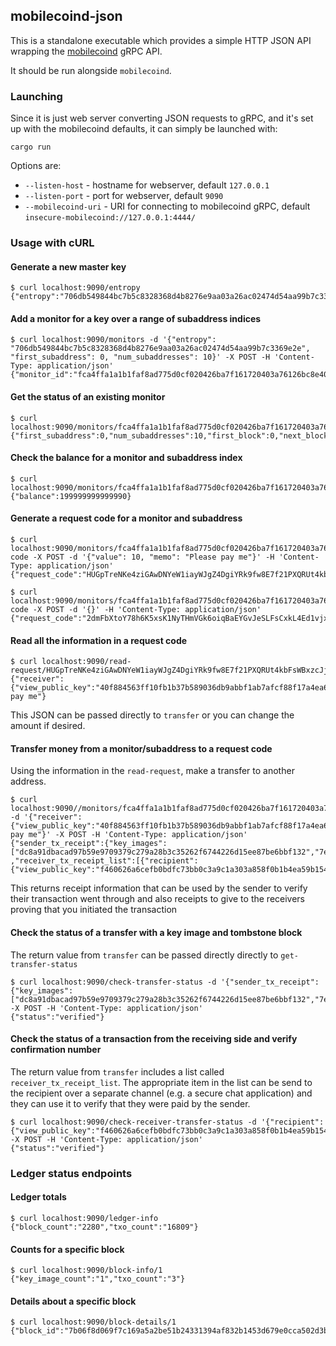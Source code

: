 ## mobilecoind-json

This is a standalone executable which provides a simple HTTP JSON API wrapping the [mobilecoind](../mobilecoind) gRPC API.

It should be run alongside `mobilecoind`.

### Launching
Since it is just web server converting JSON requests to gRPC, and it's set up
with the mobilecoind defaults, it can simply be launched with:
```
cargo run
```

Options are:

- `--listen-host` - hostname for webserver, default `127.0.0.1`
- `--listen-port` - port for webserver, default `9090`
- `--mobilecoind-uri` - URI for connecting to mobilecoind gRPC, default `insecure-mobilecoind://127.0.0.1:4444/`

### Usage with cURL

#### Generate a new master key
```
$ curl localhost:9090/entropy
{"entropy":"706db549844bc7b5c8328368d4b8276e9aa03a26ac02474d54aa99b7c3369e2e"}
```
#### Add a monitor for a key over a range of subaddress indices
```
$ curl localhost:9090/monitors -d '{"entropy": "706db549844bc7b5c8328368d4b8276e9aa03a26ac02474d54aa99b7c3369e2e", "first_subaddress": 0, "num_subaddresses": 10}' -X POST -H 'Content-Type: application/json'
{"monitor_id":"fca4ffa1a1b1faf8ad775d0cf020426ba7f161720403a76126bc8e40550d9872"}
```

#### Get the status of an existing monitor
```
$ curl localhost:9090/monitors/fca4ffa1a1b1faf8ad775d0cf020426ba7f161720403a76126bc8e40550d9872
{"first_subaddress":0,"num_subaddresses":10,"first_block":0,"next_block":2068}
```

#### Check the balance for a monitor and subaddress index
```
$ curl localhost:9090/monitors/fca4ffa1a1b1faf8ad775d0cf020426ba7f161720403a76126bc8e40550d9872/0/balance
{"balance":199999999999990}
```
#### Generate a request code for a monitor and subaddress
```
$ curl localhost:9090/monitors/fca4ffa1a1b1faf8ad775d0cf020426ba7f161720403a76126bc8e40550d9872/0/request-code -X POST -d '{"value": 10, "memo": "Please pay me"}' -H 'Content-Type: application/json'
{"request_code":"HUGpTreNKe4ziGAwDNYeW1iayWJgZ4DgiYRk9fw8E7f21PXQRUt4kbFsWBxzcJj12K6atUMuAyRNnwCybw5oJcm6xYXazdZzx4Tc5QuKdFdH2XSuUYM8pgQ1jq2ZBBi"}
```

```
$ curl localhost:9090/monitors/fca4ffa1a1b1faf8ad775d0cf020426ba7f161720403a76126bc8e40550d9872/1/request-code -X POST -d '{}' -H 'Content-Type: application/json'
{"request_code":"2dmFbXtoY78h6K5xsK1NyTHmVGk6oiqBaEYGvJeSLFsCxkL4Ed1vjxEjtwg65QWR8nBdyXnwjyFo6rHEiHmFcsFysjapemAgxWyTda9FVsSFEF"}
```

#### Read all the information in a request code
```
$ curl localhost:9090/read-request/HUGpTreNKe4ziGAwDNYeW1iayWJgZ4DgiYRk9fw8E7f21PXQRUt4kbFsWBxzcJj12K6atUMuAyRNnwCybw5oJcm6xYXazdZzx4Tc5QuKdFdH2XSuUYM8pgQ1jq2ZBBi
{"receiver":{"view_public_key":"40f884563ff10fb1b37b589036db9abbf1ab7afcf88f17a4ea6ec0077e883263","spend_public_key":"ecf9f2fdb8714afd16446d530cf27f2775d9e356e17a6bba8ad395d16d1bbd45","fog_url":""},"value":"10","memo":"Please pay me"}
```
This JSON can be passed directly to `transfer` or you can change the amount if desired.

#### Transfer money from a monitor/subaddress to a request code
Using the information in the `read-request`, make a transfer to another address.
```
$ curl localhost:9090//monitors/fca4ffa1a1b1faf8ad775d0cf020426ba7f161720403a76126bc8e40550d9872/0/transfer -d '{"receiver":{"view_public_key":"40f884563ff10fb1b37b589036db9abbf1ab7afcf88f17a4ea6ec0077e883263","spend_public_key":"ecf9f2fdb8714afd16446d530cf27f2775d9e356e17a6bba8ad395d16d1bbd45","fog_url":""},"value":"10","memo":"Please pay me"}' -X POST -H 'Content-Type: application/json'
{"sender_tx_receipt":{"key_images":["dc8a91dbacad97b59e9709379c279a28b3c35262f6744226d15ee87be6bbf132","7e22679d8e3c14ba9c6c45256902e7af8e82644618e65a4589bab268bfde4b61"],"tombstone":2121}, ,"receiver_tx_receipt_list":[{"recipient":{"view_public_key":"f460626a6cefb0bdfc73bb0c3a9c1a303a858f0b1b4ea59b154a1aa8d927af71","spend_public_key":"6a74da2dc6ff116d9278a30a4f8584e9edf165a22faf04a3ac210f219641a92d","fog_report_url":"","fog_authority_fingerprint_sig":"","fog_report_id":""},"tx_public_key":"7060ad50195686ebba591ccfed18ff9536b729d07a00022a21eb21db7e9a266b","tx_out_hash":"190ec89253bf47a05385b24e5b289a3a31127462aad613da9484f77d03986112","tombstone":2329,"confirmation_number":"190ec89253bf47a05385b24e5b289a3a31127462aad613da9484f77d03986112"}]}
```

This returns receipt information that can be used by the sender to verify their transaction went through and also receipts to give to the receivers
proving that you initiated the transaction

#### Check the status of a transfer with a key image and tombstone block
The return value from `transfer` can be passed directly directly to `get-transfer-status`
```
$ curl localhost:9090/check-transfer-status -d '{"sender_tx_receipt":{"key_images":["dc8a91dbacad97b59e9709379c279a28b3c35262f6744226d15ee87be6bbf132","7e22679d8e3c14ba9c6c45256902e7af8e82644618e65a4589bab268bfde4b61"],"tombstone":2121}}'  -X POST -H 'Content-Type: application/json'
{"status":"verified"}
```

#### Check the status of a transaction from the receiving side and verify confirmation number
The return value from `transfer` includes a list called `receiver_tx_receipt_list`. The appropriate item in the list can be send to the recipient over
a separate channel (e.g. a secure chat application) and they can use it to verify that they were paid by the sender.
```
$ curl localhost:9090/check-receiver-transfer-status -d '{"recipient":{"view_public_key":"f460626a6cefb0bdfc73bb0c3a9c1a303a858f0b1b4ea59b154a1aa8d927af71","spend_public_key":"6a74da2dc6ff116d9278a30a4f8584e9edf165a22faf04a3ac210f219641a92d","fog_report_url":"","fog_authority_fingerprint_sig":"","fog_report_id":""},"tx_public_key":"7060ad50195686ebba591ccfed18ff9536b729d07a00022a21eb21db7e9a266b","tx_out_hash":"190ec89253bf47a05385b24e5b289a3a31127462aad613da9484f77d03986112","tombstone":2329,"confirmation_number":"190ec89253bf47a05385b24e5b289a3a31127462aad613da9484f77d03986112"}' -X POST -H 'Content-Type: application/json'
{"status":"verified"}
```

### Ledger status endpoints

#### Ledger totals
```
$ curl localhost:9090/ledger-info
{"block_count":"2280","txo_count":"16809"}
```

#### Counts for a specific block
```
$ curl localhost:9090/block-info/1
{"key_image_count":"1","txo_count":"3"}
```

#### Details about a specific block
```
$ curl localhost:9090/block-details/1
{"block_id":"7b06f8d069f7c169a5a2be51b24331394af832b1453d679e0cca502d3b131bf1","version":0,"parent_id":"e498010ee6a19b4ac9313af43d8274c53d54a1bbc275c06374dbe0095872a6ee","index":"1","cumulative_txo_count":"10003","contents_hash":"c0486e70c50055ecb54ca1f2e8b02fabd1b2322dcd2c133710c3e3149359adec"}
```
